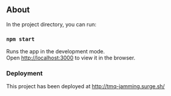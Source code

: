 ## About

In the project directory, you can run:

### `npm start`

Runs the app in the development mode.\
Open [http://localhost:3000](http://localhost:3000) to view it in the browser.

### Deployment

This project has been deployed at http://tmq-jamming.surge.sh/

